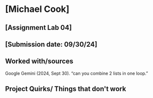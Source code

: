 # [Michael Cook]
## [Assignment Lab 04]
## [Submission date: 09/30/24]
## Worked with/sources 
Google Gemini (2024, Sept 30). “can you combine 2 lists in one loop.” 

## Project Quirks/ Things that don't work
